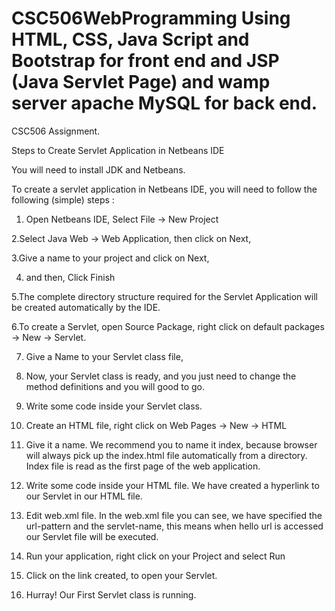 # CSC506WebProgramming Using HTML, CSS, Java Script and Bootstrap for front end and JSP (Java Servlet Page) and wamp server apache MySQL for back end.
CSC506 Assignment.

Steps to Create Servlet Application in Netbeans IDE

You will need to install JDK and Netbeans.

To create a servlet application in Netbeans IDE, you will need to follow the following (simple) steps :

1. Open Netbeans IDE, Select File -> New Project

2.Select Java Web -> Web Application, then click on Next,

3.Give a name to your project and click on Next,

4. and then, Click Finish

5.The complete directory structure required for the Servlet Application will be created automatically by the IDE.

6.To create a Servlet, open Source Package, right click on default packages -> New -> Servlet.

7. Give a Name to your Servlet class file,

8. Now, your Servlet class is ready, and you just need to change the method definitions and you will good to go.

9. Write some code inside your Servlet class.

10. Create an HTML file, right click on Web Pages -> New -> HTML

11. Give it a name. We recommend you to name it index, because browser will 
always pick up the index.html file automatically from a directory. Index file is read as the first page of the web application.

12. Write some code inside your HTML file. We have created a hyperlink to our Servlet in our HTML file.

13. Edit web.xml file. In the web.xml file you can see, we have specified the url-pattern and the servlet-name, 
this means when hello url is accessed our Servlet file will be executed.

14. Run your application, right click on your Project and select Run

15. Click on the link created, to open your Servlet.

16. Hurray! Our First Servlet class is running.